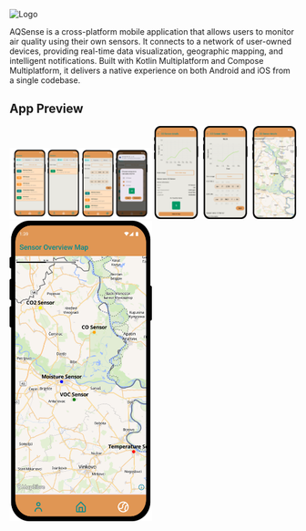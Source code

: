 ![Logo]([https://imgur.com/a/CO9X6Bn])

AQSense is a cross-platform mobile application that allows users to monitor air quality using their own sensors. It connects to a network of user-owned devices, providing real-time data visualization, geographic mapping, and intelligent notifications. Built with Kotlin Multiplatform and Compose Multiplatform, it delivers a native experience on both Android and iOS from a single codebase.

## App Preview

<img src="screenshots/dashboard.png" alt="Dashboard showing user sensors" width="250"/>
<img src="screenshots/details.png" alt="Details screen showing sensor details and a graphical representation of data" width="250"/>
<img src="screenshots/map.png" alt="Overview map displaying all user sensors" width="250"/>
